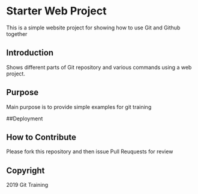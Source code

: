 # Starter Web Project

This is a simple website project for showing how to use Git and Github together

## Introduction

Shows different parts of Git repository and various commands using a web project. 

## Purpose 
Main purpose is to provide simple examples for git training 

##Deployment

## How to Contribute

Please fork this repository and then issue Pull Reuquests for review

## Copyright

2019 Git Training